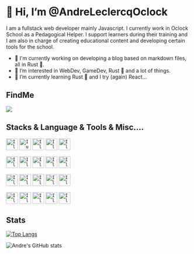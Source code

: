 # 👋 Hi, I’m @AndreLeclercqOclock

I am a fullstack web developer mainly Javascript. I currently work in Oclock School as a Pedagogical Helper. I support learners during their training and I am also in charge of creating educational content and developing certain tools for the school.

- 🔭 I'm currently working on developing a blog based on markdown files, all in Rust 🦀.
- 👀 I’m interested in WebDev, GameDev, Rust 🦀 and a lot of things.
- 🌱 I’m currently learning Rust 🦀 and I try (again) React...

## FindMe
[![](https://img.shields.io/badge/linkedin-%230077B5.svg?style=for-the-badge&logo=linkedin)](https://www.linkedin.com/in/andre-leclercq/)

## Stacks & Language & Tools & Misc....
<code><img alt="I love Linux" height="32" width="32" src="https://cdn.simpleicons.org/linux" /></code>
<code><img alt="I use Arch BTW" height="32" width="32" src="https://cdn.simpleicons.org/archlinux" /></code>
<code><img alt="I love NeoVim" height="32" width="32" src="https://cdn.simpleicons.org/neovim" /></code>
<code><img alt="I love GIT" height="32" width="32" src="https://cdn.simpleicons.org/git" /></code>
<code><img alt="I love Duck Duck Go" height="32" width="32" src="https://cdn.simpleicons.org/duckduckgo" /></code>

<code><img alt="I love Rust" height="32" width="32" src="https://cdn.simpleicons.org/rust" /></code>
<code><img alt="I love Javascript" height="32" width="32" src="https://cdn.simpleicons.org/javascript" /></code>
<code><img alt="I love Node.js" height="32" width="32" src="https://cdn.simpleicons.org/node.js" /></code>
<code><img alt="I love Postgresql" height="32" width="32" src="https://cdn.simpleicons.org/postgresql" /></code>
<code><img alt="I love Supabase" height="32" width="32" src="https://cdn.simpleicons.org/supabase" /></code>

<code><img alt="I love Firefox" height="32" width="32" src="https://cdn.simpleicons.org/firefox" /></code>
<code><img alt="I love Godot Engine" height="32" width="32" src="https://cdn.simpleicons.org/godotengine" /></code>
<code><img alt="I love Libre Office" height="32" width="32" src="https://cdn.simpleicons.org/libreoffice" /></code>
<code><img alt="I love Inkscape" height="32" width="32" src="https://cdn.simpleicons.org/inkscape" /></code>
<code><img alt="I love Krita" height="32" width="32" src="https://cdn.simpleicons.org/krita" /></code>

<code><img alt="I love Debian" height="32" width="32" src="https://cdn.simpleicons.org/debian" /></code>
<code><img alt="I love KDE" height="32" width="32" src="https://cdn.simpleicons.org/kde" /></code>
<code><img alt="I love Vivaldi" height="32" width="32" src="https://cdn.simpleicons.org/vivaldi" /></code>
<code><img alt="I love Asciidoctor" height="32" width="32" src="https://cdn.simpleicons.org/asciidoctor" /></code>
<code><img alt="I love OBS Studio" height="32" width="32" src="https://cdn.simpleicons.org/obsstudio" /></code>

## Stats
[![Top Langs](https://github-readme-stats.vercel.app/api/top-langs/?username=andreleclercqoclock&layout=compact&count_private=true&theme=calm)](https://github.com/anuraghazra/github-readme-stats)

![Andre's GitHub stats](https://github-readme-stats.vercel.app/api?username=andreleclercqoclock&count_private=true&theme=calm)

